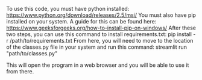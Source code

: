 To use this code, you must have python installed: https://www.python.org/download/releases/2.5/msi/
You must also have pip installed on your system. A guide for this can be found here: https://www.geeksforgeeks.org/how-to-install-pip-on-windows/
After these two steps, you can use this command to install requirements.txt: pip install -r /path/to/requirements.txt
From here, you will need to move to the location of the classes.py file in your system and run this command: streamlit run "path/to/classes.py"

This will open the program in a web browser and you will be able to use it from there.